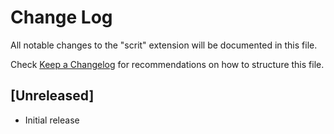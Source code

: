 # Change Log

All notable changes to the "scrit" extension will be documented in this file.

Check [Keep a Changelog](http://keepachangelog.com/) for recommendations on how to structure this file.

## [Unreleased]

- Initial release